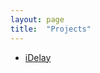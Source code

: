 ```yaml
---
layout: page
title:  "Projects"
---
```


- [iDelay](https://itunes.apple.com/cn/app/idelay-time-progress-widget/id1008596832?mt=8#)

